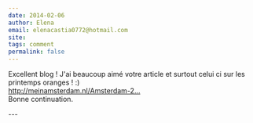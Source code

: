```yaml
---
date: 2014-02-06
author: Elena
email: elenacastia0772@hotmail.com
site: 
tags: comment
permalink: false
---
```


<p>Excellent blog ! J'ai beaucoup aimé votre article et surtout celui ci sur les printemps oranges ! :)<br />
<a href="http://meinamsterdam.nl/Amsterdam-2013-printemps-orange" title="http://meinamsterdam.nl/Amsterdam-2013-printemps-orange">http://meinamsterdam.nl/Amsterdam-2...</a><br />
Bonne continuation.</p>
---